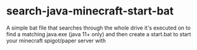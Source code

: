 # search-java-minecraft-start-bat
A simple bat file that searches through the whole drive it's executed on to find a matching java.exe (java 11+ only) and then create a start.bat to start your minecraft spigot/paper server with

